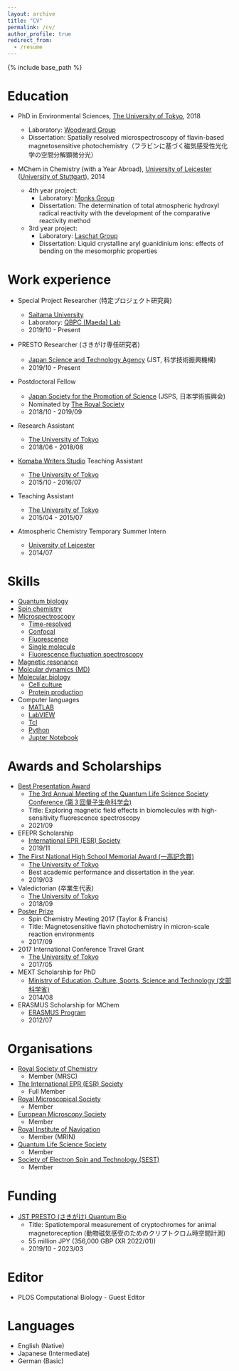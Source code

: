 ```yaml
---
layout: archive
title: "CV"
permalink: /cv/
author_profile: true
redirect_from:
  - /resume
---
```


{% include base_path %}

Education
======
* PhD in Environmental Sciences, [The University of Tokyo](https://www.u-tokyo.ac.jp/en/), 2018
  * Laboratory: [Woodward Group](http://opes.c.u-tokyo.ac.jp/spinchem/)
  * Dissertation: Spatially resolved microspectroscopy of flavin-based magnetosensitive photochemistry（フラビンに基づく磁気感受性光化学の空間分解顕微分光）
  
* MChem in Chemistry (with a Year Abroad), [University of Leicester](https://le.ac.uk/) ([University of Stuttgart](https://www.uni-stuttgart.de/en/)), 2014
  * 4th year project:
	* Laboratory: [Monks Group](https://www2.le.ac.uk/departments/chemistry/people/academic-staff/paul_s_monks)
	* Dissertation: The determination of total atmospheric hydroxyl radical reactivity with the development of the comparative reactivity method  
  * 3rd year project:
	* Laboratory: [Laschat Group](https://www.ioc.uni-stuttgart.de/en/research/ak-laschat/)
	* Dissertation: Liquid crystalline aryl guanidinium ions: effects of bending on the mesomorphic properties

Work experience
======
* Special Project Researcher (特定プロジェクト研究員)
  * [Saitama University](http://en.saitama-u.ac.jp/)
  * Laboratory: [QBPC (Maeda) Lab](http://park.saitama-u.ac.jp/~maedalab/homeEng.html)
  * 2019/10 - Present

* PRESTO Researcher (さきがけ専任研究者)
  * [Japan Science and Technology Agency](https://www.jst.go.jp/EN/) (JST, 科学技術振興機構)
  * 2019/10 - Present
  
* Postdoctoral Fellow
  * [Japan Society for the Promotion of Science](https://www.jsps.go.jp/english/) (JSPS, 日本学術振興会)
  * Nominated by [The Royal Society](https://royalsociety.org/)
  * 2018/10 - 2019/09
  
* Research Assistant
  * [The University of Tokyo](https://www.u-tokyo.ac.jp/en/)
  * 2018/06 - 2018/08
  
* [Komaba Writers Studio](https://ale2.c.u-tokyo.ac.jp/ale_web/) Teaching Assistant
  * [The University of Tokyo](https://www.u-tokyo.ac.jp/en/)
  * 2015/10 - 2016/07

* Teaching Assistant
  * [The University of Tokyo](https://www.u-tokyo.ac.jp/en/)
  * 2015/04 - 2015/07
  
* Atmospheric Chemistry Temporary Summer Intern
  * [University of Leicester](https://le.ac.uk/)
  * 2014/07
  
Skills
======
* [Quantum biology](https://en.wikipedia.org/wiki/Quantum_biology)
* [Spin chemistry](http://spinportal.chem.ox.ac.uk/home.aspx)
* [Microspectroscopy](https://en.wikipedia.org/wiki/Micro-spectrophotometry)
  * [Time-resolved](https://en.wikipedia.org/wiki/Time-resolved_spectroscopy)
  * [Confocal](https://en.wikipedia.org/wiki/Confocal_microscopy)
  * [Fluorescence](https://en.wikipedia.org/wiki/Fluorescence_microscope)
  * [Single molecule](https://en.wikipedia.org/wiki/Single-molecule_experiment)
  * [Fluorescence fluctuation spectroscopy](https://en.wikipedia.org/wiki/Fluorescence_correlation_spectroscopy)
* [Magnetic resonance](https://en.wikipedia.org/wiki/Electron_paramagnetic_resonance)
* [Molcular dynamics (MD)](https://en.wikipedia.org/wiki/Molecular_dynamics)
* [Molecular biology](https://en.wikipedia.org/wiki/Molecular_biology)
  * [Cell culture](https://en.wikipedia.org/wiki/Cell_culture)
  * [Protein production](https://en.wikipedia.org/wiki/Protein_production)
* Computer languages
  * [MATLAB](http://www.mathworks.com)
  * [LabVIEW](https://www.ni.com/en-us/shop/labview.html)
  * [Tcl](https://www.tcl.tk/)
  * [Python](https://www.python.org/)
  * [Jupter Notebook](https://jupyter.org/)
  
Awards and Scholarships
======
* [Best Presentation Award](http://www.saitama-u.ac.jp/news_archives/2021-1026-1029-9.html)
  * [The 3rd Annual Meeting of the Quantum Life Science Society Conference (第３回量子生命科学会)](http://jsqls.kenkyuukai.jp/special/?id=25164)
  * Title: Exploring magnetic field effects in biomolecules with high-sensitivity fluorescence spectroscopy
  * 2021/09
* EFEPR Scholarship
  * [International EPR (ESR) Society](https://ieprs.org/)
  * 2019/11
* [The First National High School Memorial Award (一高記念賞)](https://ja.wikipedia.org/wiki/%E4%B8%80%E9%AB%98%E8%A8%98%E5%BF%B5%E8%B3%9E)
  * [The University of Tokyo](https://www.u-tokyo.ac.jp/en/)
  * Best academic performance and dissertation in the year.
  * 2019/03
* Valedictorian (卒業生代表)
  * [The University of Tokyo](https://www.u-tokyo.ac.jp/en/)
  * 2018/09
* [Poster Prize](http://gpes.c.u-tokyo.ac.jp/student-life/Antill%20Lewis%20SCM2017%20report.pdf)
  * Spin Chemistry Meeting 2017 (Taylor & Francis)
  * Title: Magnetosensitive flavin photochemistry in micron-scale reaction environments
  * 2017/09
* 2017 International Conference Travel Grant
  * [The University of Tokyo](https://www.u-tokyo.ac.jp/en/)
  * 2017/05
* MEXT Scholarship for PhD
  * [Ministry of Education, Culture, Sports, Science and Technology (文部科学省)](https://www.mext.go.jp/en/)
  * 2014/08
* ERASMUS Scholarship for MChem 
  * [ERASMUS Program](https://www.erasmusprogramme.com/post/scholarships)
  * 2012/07

Organisations
======
* [Royal Society of Chemistry](https://www.rsc.org/)
  * Member (MRSC)
* [The International EPR (ESR) Society](https://ieprs.org/)
  * Full Member
* [Royal Microscopical Society](https://www.rms.org.uk/)
  * Member  
* [European Microscopy Society](https://www.eurmicsoc.org/en/)
  * Member  
* [Royal Institute of Navigation](https://rin.org.uk/)
  * Member (MRIN)  
* [Quantum Life Science Society](http://jsqls.kenkyuukai.jp/special/?id=25164)
  * Member
* [Society of Electron Spin and Technology (SEST)](http://www.sest.gr.jp/en/)
  * Member

Funding
======
* [JST PRESTO (さきがけ) Quantum Bio](https://www.jst.go.jp/kisoken/presto/en/research_area/ongoing/areah29-1.html)
  * Title: Spatiotemporal measurement of cryptochromes for animal magnetoreception (動物磁気感受のためのクリプトクロム時空間計測)
  * 55 million JPY (356,000 GBP (XR 2022/01))
  * 2019/10 - 2023/03
  
Editor
======
* PLOS Computational Biology - Guest Editor

Languages
======
* English (Native)
* Japanese (Intermediate)
* German (Basic)
